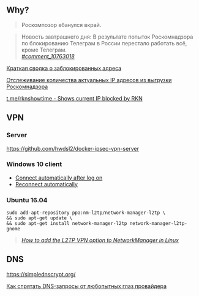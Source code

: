 ## Why?

> Роскомпозор ебанулся вкрай.

> Новость завтрашнего дня: В результате попыток Роскомнадзора по блокированию Телеграм в России перестало работать всё, кроме Телеграм.<br/>
> *[#comment_10763018](https://habrahabr.ru/post/353822/#comment_10763018)*

[Краткая сводка о заблокированных адреса](https://habrahabr.ru/post/353822/)

[Отслеживание количества актуальных IP адресов из выгрузки Роскомнадзора](https://usher2.club/)

[t.me/rknshowtime - Shows current IP blocked by RKN](https://t.me/rknshowtime)

## VPN

### Server

https://github.com/hwdsl2/docker-ipsec-vpn-server

### Windows 10 client

- [Connect automatically after log on](https://answers.microsoft.com/en-us/insider/forum/insider_wintp-insider_web-insiderplat_pc/can-i-set-my-vpn-conection-to-connect/c6a1e7f2-9cee-42ec-9f98-7fcf2b3a3a42)
- [Reconnect automatically](https://rushtips.com/windows-10-vpn-reconnect-automatically)

### Ubuntu 16.04

```
sudo add-apt-repository ppa:nm-l2tp/network-manager-l2tp \
&& sudo apt-get update \
&& sudo apt-get install network-manager-l2tp network-manager-l2tp-gnome
```
> *[How to add the L2TP VPN option to NetworkManager in Linux](https://www.techrepublic.com/article/how-to-add-the-l2tp-vpn-option-to-network-manager-in-linux/)*

## DNS

https://simplednscrypt.org/

[Как спрятать DNS-запросы от любопытных глаз провайдера](https://habrahabr.ru/post/353878/)
